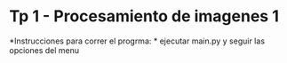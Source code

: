 # Tp 1  - Procesamiento de imagenes 1

*Instrucciones para correr el progrma: * ejecutar main.py y seguir las opciones del menu
 
